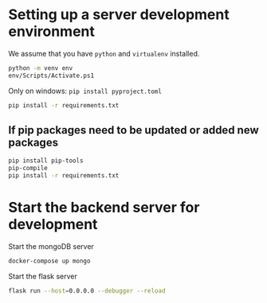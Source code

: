 
# Setting up a server development environment

We assume that you have `python` and `virtualenv` installed.

```bash
python -m venv env
env/Scripts/Activate.ps1
```

Only on windows:
`pip install pyproject.toml`

```bash
pip install -r requirements.txt
```

## If pip packages need to be updated or added new packages

```bash
pip install pip-tools
pip-compile
pip install -r requirements.txt
```

# Start the backend server for development

Start the mongoDB server

```bash
docker-compose up mongo
```

Start the flask server

```bash
flask run --host=0.0.0.0 --debugger --reload
```
